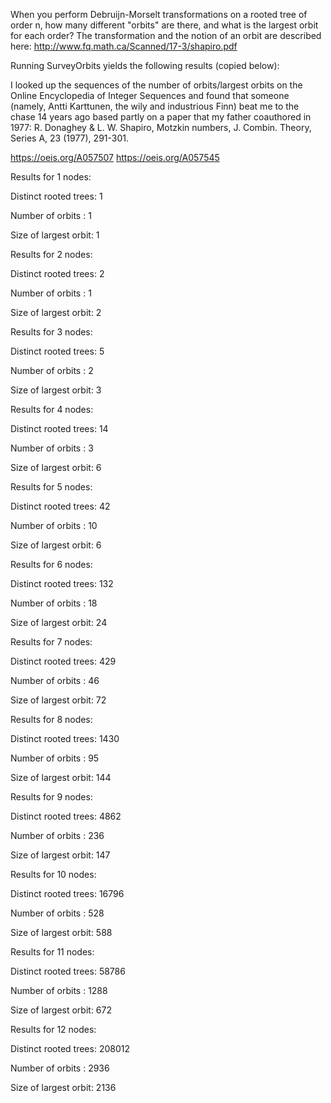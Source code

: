 When you perform Debruijn-Morselt transformations on a rooted tree of order n, how many different "orbits" are there, and what is the largest orbit for each order? The transformation and the notion of an orbit are described here: http://www.fq.math.ca/Scanned/17-3/shapiro.pdf

Running SurveyOrbits yields the following results (copied below):

I looked up the sequences of the number of orbits/largest orbits on the Online Encyclopedia of Integer Sequences and found that someone (namely, Antti Karttunen, the wily and industrious Finn) beat me to the chase 14 years ago based partly on a paper that my father coauthored in 1977: R. Donaghey & L. W. Shapiro, Motzkin numbers, J. Combin. Theory, Series A, 23 (1977), 291-301.

https://oeis.org/A057507
https://oeis.org/A057545




Results for 1 nodes:

   Distinct rooted trees: 1

   Number of orbits     : 1

   Size of largest orbit: 1


Results for 2 nodes:

   Distinct rooted trees: 2

   Number of orbits     : 1

   Size of largest orbit: 2


Results for 3 nodes:

   Distinct rooted trees: 5

   Number of orbits     : 2

   Size of largest orbit: 3


Results for 4 nodes:

   Distinct rooted trees: 14

   Number of orbits     : 3

   Size of largest orbit: 6


Results for 5 nodes:

   Distinct rooted trees: 42

   Number of orbits     : 10

   Size of largest orbit: 6


Results for 6 nodes:

   Distinct rooted trees: 132

   Number of orbits     : 18

   Size of largest orbit: 24


Results for 7 nodes:

   Distinct rooted trees: 429

   Number of orbits     : 46

   Size of largest orbit: 72


Results for 8 nodes:

   Distinct rooted trees: 1430

   Number of orbits     : 95

   Size of largest orbit: 144


Results for 9 nodes:

   Distinct rooted trees: 4862

   Number of orbits     : 236

   Size of largest orbit: 147


Results for 10 nodes:

   Distinct rooted trees: 16796

   Number of orbits     : 528

   Size of largest orbit: 588


Results for 11 nodes:

   Distinct rooted trees: 58786

   Number of orbits     : 1288

   Size of largest orbit: 672


Results for 12 nodes:

   Distinct rooted trees: 208012

   Number of orbits     : 2936

   Size of largest orbit: 2136